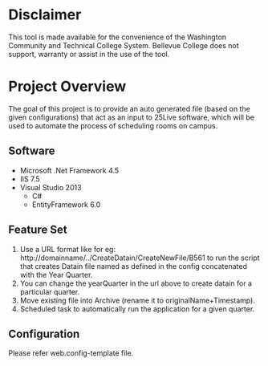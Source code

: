 # Disclaimer

This tool is made available for the convenience of the Washington Community and
Technical College System. Bellevue College does not support, warranty or assist
in the use of the tool.

# Project Overview

The goal of this project is to provide an auto generated file (based on the
given configurations) that act as an input to 25Live software, which will be
used to automate the process of scheduling rooms on campus.

## Software

* Microsoft .Net Framework 4.5
* IIS 7.5
* Visual Studio 2013
    * C#
    * EntityFramework 6.0

## Feature Set

   1. Use a URL format like for eg: http://domainname/../CreateDatain/CreateNewFile/B561 to run the script that creates            Datain file named as defined in the config concatenated with the Year Quarter.
   1. You can change the yearQuarter in the url above to create datain for a particular quarter.
   1.	Move existing file into Archive (rename it to originalName+Timestamp).
   1.	Scheduled task to automatically run the application for a given quarter.

## Configuration

Please refer web.config-template file.
